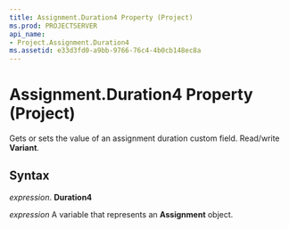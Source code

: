 ```yaml
---
title: Assignment.Duration4 Property (Project)
ms.prod: PROJECTSERVER
api_name:
- Project.Assignment.Duration4
ms.assetid: e33d3fd0-a9bb-9766-76c4-4b0cb148ec8a
---
```



# Assignment.Duration4 Property (Project)

 Gets or sets the value of an assignment duration custom field. Read/write **Variant**.


## Syntax

 _expression_. **Duration4**

 _expression_ A variable that represents an **Assignment** object.


